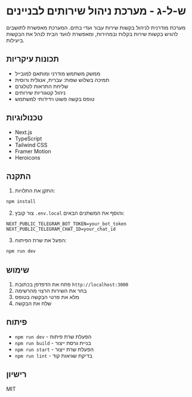# ש-ל-ג - מערכת ניהול שירותים לבניינים

מערכת מודרנית לניהול בקשות שירות עבור ועדי בתים. המערכת מאפשרת לתושבים להגיש בקשות שירות בקלות ובמהירות, ומאפשרת לוועד הבית לנהל את הבקשות ביעילות.

## תכונות עיקריות

- ממשק משתמש מודרני ומותאם למובייל
- תמיכה בשלוש שפות: עברית, אנגלית ורוסית
- שליחת התראות לטלגרם
- ניהול קטגוריות שירותים
- טופס בקשה פשוט וידידותי למשתמש

## טכנולוגיות

- Next.js
- TypeScript
- Tailwind CSS
- Framer Motion
- Heroicons

## התקנה

1. התקן את התלויות:
```bash
npm install
```

2. צור קובץ `.env.local` והוסף את המשתנים הבאים:
```
NEXT_PUBLIC_TELEGRAM_BOT_TOKEN=your_bot_token
NEXT_PUBLIC_TELEGRAM_CHAT_ID=your_chat_id
```

3. הפעל את שרת הפיתוח:
```bash
npm run dev
```

## שימוש

1. פתח את הדפדפן בכתובת `http://localhost:3000`
2. בחר את השירות הרצוי מהרשימה
3. מלא את פרטי הבקשה בטופס
4. שלח את הבקשה

## פיתוח

- `npm run dev` - הפעלת שרת פיתוח
- `npm run build` - בניית גרסת ייצור
- `npm run start` - הפעלת שרת ייצור
- `npm run lint` - בדיקת שגיאות קוד

## רישיון

MIT 